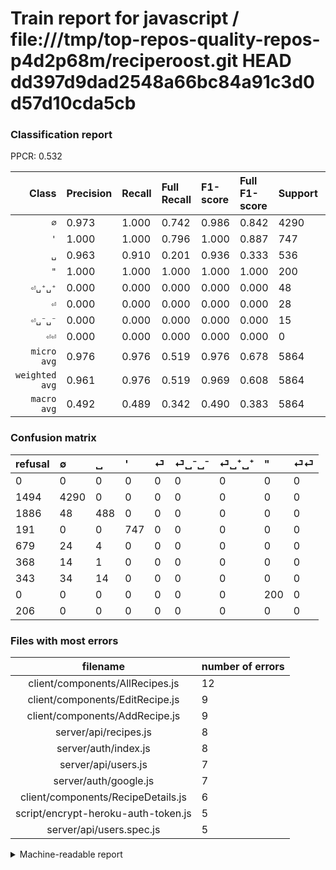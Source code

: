 # Train report for javascript / file:///tmp/top-repos-quality-repos-p4d2p68m/reciperoost.git HEAD dd397d9dad2548a66bc84a91c3d0d57d10cda5cb

### Classification report

PPCR: 0.532

| Class | Precision | Recall | Full Recall | F1-score | Full F1-score | Support | Full Support | PPCR |
|------:|:----------|:-------|:------------|:---------|:---------|:--------|:-------------|:-----|
| `∅` | 0.973| 1.000| 0.742| 0.986| 0.842| 4290| 5784| 0.742 |
| `'` | 1.000| 1.000| 0.796| 1.000| 0.887| 747| 938| 0.796 |
| `␣` | 0.963| 0.910| 0.201| 0.936| 0.333| 536| 2422| 0.221 |
| `"` | 1.000| 1.000| 1.000| 1.000| 1.000| 200| 200| 1.000 |
| `⏎␣⁺␣⁺` | 0.000| 0.000| 0.000| 0.000| 0.000| 48| 391| 0.123 |
| `⏎` | 0.000| 0.000| 0.000| 0.000| 0.000| 28| 707| 0.040 |
| `⏎␣⁻␣⁻` | 0.000| 0.000| 0.000| 0.000| 0.000| 15| 383| 0.039 |
| `⏎⏎` | 0.000| 0.000| 0.000| 0.000| 0.000| 0| 206| 0.000 |
| `micro avg` | 0.976| 0.976| 0.519| 0.976| 0.678| 5864| 11031| 0.532 |
| `weighted avg` | 0.961| 0.976| 0.519| 0.969| 0.608| 5864| 11031| 0.532 |
| `macro avg` | 0.492| 0.489| 0.342| 0.490| 0.383| 5864| 11031| 0.532 |

### Confusion matrix

|refusal|  ∅| ␣| '| ⏎| ⏎␣⁻␣⁻| ⏎␣⁺␣⁺| "| ⏎⏎| 
|:---|:---|:---|:---|:---|:---|:---|:---|:---|
|0 |0 |0 |0 |0 |0 |0 |0 |0 |
|1494 |4290 |0 |0 |0 |0 |0 |0 |0 |
|1886 |48 |488 |0 |0 |0 |0 |0 |0 |
|191 |0 |0 |747 |0 |0 |0 |0 |0 |
|679 |24 |4 |0 |0 |0 |0 |0 |0 |
|368 |14 |1 |0 |0 |0 |0 |0 |0 |
|343 |34 |14 |0 |0 |0 |0 |0 |0 |
|0 |0 |0 |0 |0 |0 |0 |200 |0 |
|206 |0 |0 |0 |0 |0 |0 |0 |0 |

### Files with most errors

| filename | number of errors|
|:----:|:-----|
| client/components/AllRecipes.js | 12 |
| client/components/EditRecipe.js | 9 |
| client/components/AddRecipe.js | 9 |
| server/api/recipes.js | 8 |
| server/auth/index.js | 8 |
| server/api/users.js | 7 |
| server/auth/google.js | 7 |
| client/components/RecipeDetails.js | 6 |
| script/encrypt-heroku-auth-token.js | 5 |
| server/api/users.spec.js | 5 |

<details>
    <summary>Machine-readable report</summary>
```json
{
  "cl_report": {"\"": {"f1-score": 1.0, "precision": 1.0, "recall": 1.0, "support": 200}, "\u0027": {"f1-score": 1.0, "precision": 1.0, "recall": 1.0, "support": 747}, "macro avg": {"f1-score": 0.49024614011306905, "precision": 0.4919142213098257, "recall": 0.48880597014925375, "support": 5864}, "micro avg": {"f1-score": 0.9762960436562074, "precision": 0.9762960436562074, "recall": 0.9762960436562074, "support": 5864}, "weighted avg": {"f1-score": 0.9685191232025943, "precision": 0.9611491338868668, "recall": 0.9762960436562074, "support": 5864}, "\u2205": {"f1-score": 0.9862068965517241, "precision": 0.9727891156462585, "recall": 1.0, "support": 4290}, "\u23ce": {"f1-score": 0.0, "precision": 0.0, "recall": 0.0, "support": 28}, "\u23ce\u23ce": {"f1-score": 0.0, "precision": 0.0, "recall": 0.0, "support": 0}, "\u23ce\u2423\u207a\u2423\u207a": {"f1-score": 0.0, "precision": 0.0, "recall": 0.0, "support": 48}, "\u23ce\u2423\u207b\u2423\u207b": {"f1-score": 0.0, "precision": 0.0, "recall": 0.0, "support": 15}, "\u2423": {"f1-score": 0.9357622243528284, "precision": 0.9625246548323472, "recall": 0.9104477611940298, "support": 536}},
  "cl_report_full": {"\"": {"f1-score": 1.0, "precision": 1.0, "recall": 1.0, "support": 200}, "\u0027": {"f1-score": 0.8866468842729971, "precision": 1.0, "recall": 0.7963752665245203, "support": 938}, "macro avg": {"f1-score": 0.38269224807938607, "precision": 0.4919142213098257, "recall": 0.3424453607793222, "support": 11031}, "micro avg": {"f1-score": 0.6777153003847294, "precision": 0.9762960436562074, "recall": 0.5189919318284834, "support": 11031}, "weighted avg": {"f1-score": 0.6080102298930832, "precision": 0.8245713859941894, "recall": 0.5189919318284834, "support": 11031}, "\u2205": {"f1-score": 0.8416715715126546, "precision": 0.9727891156462585, "recall": 0.741701244813278, "support": 5784}, "\u23ce": {"f1-score": 0.0, "precision": 0.0, "recall": 0.0, "support": 707}, "\u23ce\u23ce": {"f1-score": 0.0, "precision": 0.0, "recall": 0.0, "support": 206}, "\u23ce\u2423\u207a\u2423\u207a": {"f1-score": 0.0, "precision": 0.0, "recall": 0.0, "support": 391}, "\u23ce\u2423\u207b\u2423\u207b": {"f1-score": 0.0, "precision": 0.0, "recall": 0.0, "support": 383}, "\u2423": {"f1-score": 0.3332195288494367, "precision": 0.9625246548323472, "recall": 0.2014863748967795, "support": 2422}},
  "ppcr": 0.5315927839724413
}
```
</details>
